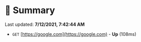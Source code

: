 # 📖 Summary
Last updated: **7/12/2021, 7:42:44 AM**

- `GET` [https://google.com](https://google.com) - **Up** (108ms)
